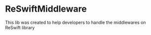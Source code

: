 # ReSwiftMiddleware
This lib was created to help developers to handle the middlewares on ReSwift library
